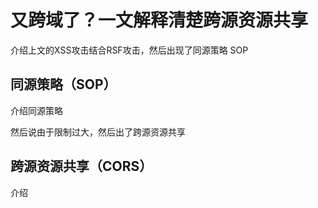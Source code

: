 # 又跨域了？一文解释清楚跨源资源共享



介绍上文的XSS攻击结合RSF攻击，然后出现了同源策略 SOP



## 同源策略（SOP）

介绍同源策略



然后说由于限制过大，然后出了跨源资源共享



## 跨源资源共享（CORS）



介绍
